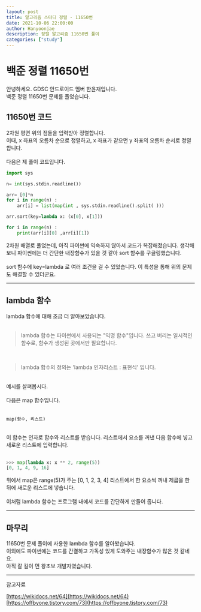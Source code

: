 ```yaml
---
layout: post
title: 알고리즘 스터디 정렬 - 11650번
date: 2021-10-06 22:00:00
author: Hanyoonjae
description: 정렬 알고리즘 11650번 풀이
categories: ["study"]
---
```


# 백준 정렬 11650번

안녕하세요. GDSC 안드로이드 멤버 한윤재입니다.<br>
백준 정렬 11650번 문제를 풀었습니다.

## 11650번 코드

2차원 평면 위의 점들을 입력받아 정렬합니다.<br>
이때, x 좌표의 오름차 순으로 정렬하고, x 좌표가 같으면 y 좌표의 오름차 순서로 정렬합니다.<br>
<br>
다음은 제 풀이 코드입니다.
<br>

```python
import sys

n= int(sys.stdin.readline())

arr= [0]*n
for i in range(n) :
    arr[i] = list(map(int , sys.stdin.readline().split( )))

arr.sort(key=lambda x: (x[0], x[1]))

for i in range(n) :
    print(arr[i][0] ,arr[i][1])
```

2차원 배열로 풀었는데, 아직 파이썬에 익숙하지 않아서 코드가 복잡해졌습니다. 생각해보니 파이썬에는 더 간단한 내장함수가 있을 것 같아 sort 함수를 구글링했습니다.<br>
<br>
sort 함수에 key=lambda 로 여러 조건을 걸 수 있었습니다. 이 특성을 통해 위의 문제도 해결할 수 있더군요.

<hr>

## lambda 함수

lambda 함수에 대해 조금 더 알아보았습니다.<br>
<br>

> lambda 함수는 파이썬에서 사용되는 "익명 함수"입니다. 쓰고 버리는 일시적인 함수로, 함수가 생성된 곳에서만 필요합니다.

<br>

> lambda 함수의 정의는 'lambda 인자리스트 : 표현식' 입니다.

<br>
예시를 살펴봅시다.<br>
<br>
다음은 map 함수입니다.<br>
<br>

`map(함수, 리스트)`

<br>
이 함수는 인자로 함수와 리스트를 받습니다. 리스트에서 요소를 꺼낸 다음 함수에 넣고 새로운 리스트에 입력합니다.<br>
<br>

```python
>>> map(lambda x: x ** 2, range(5))
[0, 1, 4, 9, 16]
```

위에서 map은 range(5)가 주는 [0, 1, 2, 3, 4] 리스트에서 한 요소씩 꺼내 제곱을 한 뒤에 새로운 리스트에 넣습니다.<br>
<br>
이처럼 lambda 함수는 프로그램 내에서 코드를 간단하게 만들어 줍니다.

<hr>

## 마무리

11650번 문제 풀이에 사용한 lambda 함수를 알아봤습니다.<br>
이외에도 파이썬에는 코드를 간결하고 가독성 있게 도와주는 내장함수가 많은 것 같네요.<br>
아직 갈 길이 먼 왕초보 개발자였습니다.

<hr>
참고자료  
  
  
[https://wikidocs.net/64](https://wikidocs.net/64)  
[https://offbyone.tistory.com/73](https://offbyone.tistory.com/73)
